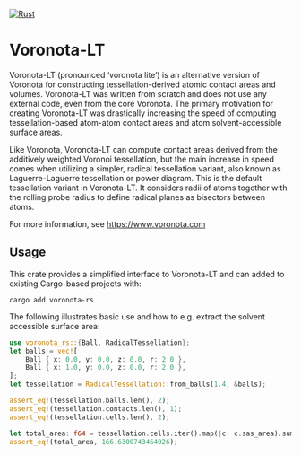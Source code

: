 [![Rust](https://github.com/mlund/voronota-rs/actions/workflows/rust.yml/badge.svg)](https://github.com/mlund/voronota-rs/actions/workflows/rust.yml)

# Voronota-LT

Voronota-LT (pronounced ‘voronota lite’) is an alternative version of Voronota for constructing tessellation-derived atomic contact areas and volumes. Voronota-LT was written from scratch and does not use any external code, even from the core Voronota. The primary motivation for creating Voronota-LT was drastically increasing the speed of computing tessellation-based atom-atom contact areas and atom solvent-accessible surface areas.

Like Voronota, Voronota-LT can compute contact areas derived from the additively weighted Voronoi tessellation, but the main increase in speed comes when utilizing a simpler, radical tessellation variant, also known as Laguerre-Laguerre tessellation or power diagram. This is the default tessellation variant in Voronota-LT. It considers radii of atoms together with the rolling probe radius to define radical planes as bisectors between atoms.

For more information, see <https://www.voronota.com>

## Usage

This crate provides a simplified interface to Voronota-LT and can added to existing Cargo-based projects with:

~~~ console
cargo add voronota-rs
~~~

The following illustrates basic use and how to e.g. extract the solvent accessible surface area:

~~~ rust
use voronota_rs::{Ball, RadicalTessellation};
let balls = vec![
    Ball { x: 0.0, y: 0.0, z: 0.0, r: 2.0 },
    Ball { x: 1.0, y: 0.0, z: 0.0, r: 2.0 },
];
let tessellation = RadicalTessellation::from_balls(1.4, &balls);

assert_eq!(tessellation.balls.len(), 2);
assert_eq!(tessellation.contacts.len(), 1);
assert_eq!(tessellation.cells.len(), 2);

let total_area: f64 = tessellation.cells.iter().map(|c| c.sas_area).sum();
assert_eq!(total_area, 166.6300743464026);
~~~
